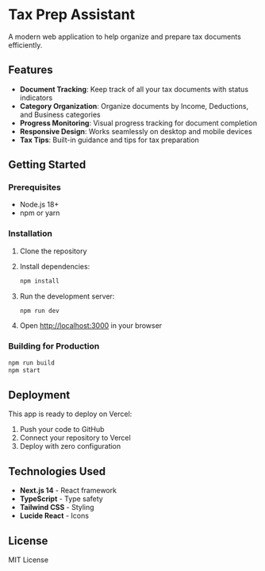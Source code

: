 # Tax Prep Assistant

A modern web application to help organize and prepare tax documents efficiently.

## Features

- **Document Tracking**: Keep track of all your tax documents with status indicators
- **Category Organization**: Organize documents by Income, Deductions, and Business categories
- **Progress Monitoring**: Visual progress tracking for document completion
- **Responsive Design**: Works seamlessly on desktop and mobile devices
- **Tax Tips**: Built-in guidance and tips for tax preparation

## Getting Started

### Prerequisites

- Node.js 18+ 
- npm or yarn

### Installation

1. Clone the repository
2. Install dependencies:
   ```bash
   npm install
   ```

3. Run the development server:
   ```bash
   npm run dev
   ```

4. Open [http://localhost:3000](http://localhost:3000) in your browser

### Building for Production

```bash
npm run build
npm start
```

## Deployment

This app is ready to deploy on Vercel:

1. Push your code to GitHub
2. Connect your repository to Vercel
3. Deploy with zero configuration

## Technologies Used

- **Next.js 14** - React framework
- **TypeScript** - Type safety
- **Tailwind CSS** - Styling
- **Lucide React** - Icons

## License

MIT License